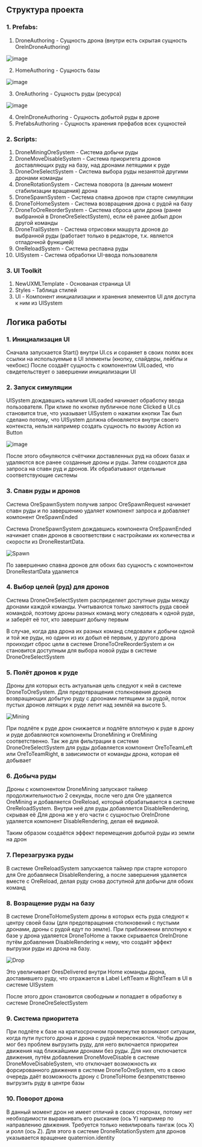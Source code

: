 ## Структура проекта

### 1. Prefabs:

1. DroneAuthoring - Сущность дрона (внутри есть скрытая сущность OreInDroneAuthoring)

![image](https://github.com/user-attachments/assets/4ed347c7-b402-4e5d-bf3a-fb80b28ddeec)

2. HomeAuthoring - Сущность базы

![image](https://github.com/user-attachments/assets/61099aa5-0a22-44ac-b628-a9b23831cada)

3. OreAuthoring - Сущность руды (ресурса)

![image](https://github.com/user-attachments/assets/8e461fa1-e572-4b5b-b209-959820fa673f)

4. OreInDroneAuthoring - Сущность добытой руды в дроне
5. PrefabsAuthoring - Сущность хранения префабов всех сущностей

### 2. Scripts:

1. DroneMiningOreSystem - Система добычи руды
2. DroneMoveDisableSystem - Система приоритета дронов доставляющих руду на базу, над дронами летящими к руде
3. DroneOreSelectSystem - Система выбора руды незанятой другими дронами команды
4. DroneRotationSystem - Система поворота (в данным момент стабилизации вращения) дрона
5. DroneSpawnSystem - Система спавна дронов при старте симуляции
6. DroneToHomeSystem - Система возвращения дрона с рудой на базу
7. DroneToOreReorderSystem - Система сброса цели дрона (ранее выбранной в DroneOreSelectSystem), если её ранее добыл дрон другой команды
8. DroneTrailSystem - Система отрисовки машрута дронов до выбранной руды (работает только в редакторе, т.к. является отладочной функцией)
9. OreReloadSystem - Система респавна руды
10. UISystem - Система обработки UI-ввода пользователя

### 3. UI Toolkit

1. NewUXMLTemplate - Основаная страница UI
2. Styles - Таблица стилей
3. UI - Компонент инициализации и хранения элементов UI для доступа к ним из UISystem

## Логика работы

### 1. Инициализация UI

Сначала запускается Start() внутри UI.cs и сораняет в своих полях всех ссылки на используемые в UI элементы (кнопку, слайдеры, лейблы и чекбокс)
После создаёт сущность с компонентом UILoaded, что свидетельствует о завершении инициализации UI

### 2. Запуск симуляции

UISystem дождавшись наличия UILoaded начинает обработку ввода пользователя. При клике по кнопке публичное поле Clicked в UI.cs становится true, что указывает UISystem о нажатии кнопки 
Так был сделано потому, что UISystem должна обновляется внутри своего контекста, нельзя например создать сущность по вызову Action из Button

![image](https://github.com/user-attachments/assets/7f5bffaa-5c30-4dd7-872f-4997460a32e1)

После этого обнуляются счётчики доставленных руд на обоих базах и удаляются все ранее созданные дроны и руды.
Затем создаются два запроса на спавн руд и дронов. Их обрабатывают отдельные соответствующие системы

### 3. Спавн руды и дронов

Система OreSpawnSystem получив запрос OreSpawnRequest начинает спавн руды и по завершению удаляет компонент запроса и добавляет компонент OreSpawnEnded

Система DroneSpawnSystem дождавшись компонента OreSpawnEnded начинает спавн дронов в своответствии с настройками их количества и скорости из DroneRestartData.

![Spawn](https://github.com/user-attachments/assets/d47a3703-20ee-4834-9225-8539c95d7ead)

По завершению спавна дронов для обоих баз сущность с компонентом DroneRestartData удаляется

### 4. Выбор целей (руд) для дронов

Система DroneOreSelectSystem распределяет доступные руды между дронами каждой команды. 
Учитываются только занятость руда своей командой, поэтому дроны разных команд могу следовать к одной руде, и заберёт её тот, кто завершит добычу первым

В случае, когда два дрона их разных команд следовали к добычи одной и той же руды, но одинн из их добыл её первым, 
у другого дрона проиходит сброс цели в системе DroneToOreReorderSystem и он становится доступным для выбора новой руды в системе DroneOreSelectSystem

### 5. Полёт дронов к руде

Дроны для которых есть актуальная цель следуют к ней в системе DroneToOreSystem.
Для предотвращения столкновения дронов возвращающих добытую руду с дроонами летящими за рудой,
поток пустых дронов лятящих к руде летит над землёй на высоте 5.

![Mining](https://github.com/user-attachments/assets/53ce38d4-d0a5-45e2-b400-ee149c98cb66)

При подлёте к руде дрон снижается и подлёте вплотную к руде в дрону и руде добавляются компоненты DroneMining и OreMining соответственно.
Так же для фильтрации в системе DroneOreSelectSystem для руды добавляется компонент OreToTeamLeft или OreToTeamRight, в зависимости от команды дрона, которая её добывает

### 6. Добыча руды

Дроны с компонентом DroneMining запускают таймер продолжительностью 2 секунды, после чего для Ore удаляется OreMining и добавляется OreReload,
который обрабатывается в системе OreReloadSystem. Внутри неё для руды добавляется DisableRendering, скрывая её
Для дрона же у его части с сущностью OreInDrone удаляется компонент DisableRendering, делая её видимой. 

Таким образом создаётся эффект перемещения добытой руды из земли на дрон

### 7. Перезагрузка руды

В системе OreReloadSystem запускается таймер при старте которого для Ore добавляеся DisableRendering, а после завершения удаляется вместе с OreReload,
делая руду снова доступной для добычи для обоих команд

### 8. Возращение руды на базу

В системе DroneToHomeSystem дроны в которых есть руда следуют к центру своей базы (для предотвращения столкновений с пустыми дронами, дроны с рудой едут по земле).
При приближении вплотную к базе у дрона удаляется DroneToHome а также скрывается OreInDrone путём добавления DisableRendering к нему, 
что создаёт эффект выгрузки руды из дрона на базу.

![Drop](https://github.com/user-attachments/assets/432101ae-da6d-4994-92fe-dd2405c1a126)

Это увеличивает OresDelivered внутри Home команды дрона, доставившего руду, что отражается в Label LeftTeam и RightTeam в UI в системе UISystem

После этого дрон становится свободным и попадает в обработку в системе DroneOreSelectSystem

### 9. Система приоритета

При подлёте к базе на краткосрочном промежутке возникают ситуации, когда пути пустого дрона и дрона с рудой пересекаются. 
Чтобы дрон мог без проблем выгрузить руду, для него включается приоритеи движения над ближайшими дронами без руды.
Для них отключается движения, путём добавления DroneMoveDisable в системе DroneMoveDisableSystem, 
что отключает возможность их форсированного движения в системе DroneToOreSystem, что в свою очередь даёт возможность дрону с DroneToHome безпрепятственно выгрузить руду в центре базы

### 10. Поворот дрона

В данный момент дрон не имеет отличий в своих сторонах, потому нет необходимости выравнивать его рыскание (ось Y) например по направлению движения.
Требуется только невилировать тангаж (ось X) и ролл (ось Z). Для этого в системе DroneRotationSystem для дронов указывается вращение quaternion.identity
